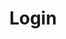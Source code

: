 ---
layout: login-page
lang: en
translated_page_id: /login
title: Login

sections:
- type: login-form.html
  text: Log In
  email: Email
  password: Password
  btn: Login
  foot: Don't have an account yet?
  signup: Sign Up

---